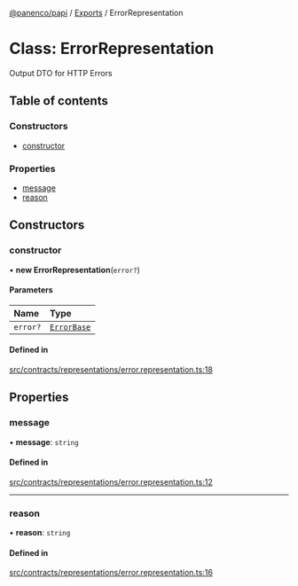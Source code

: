 [@panenco/papi](../README.md) / [Exports](../modules.md) / ErrorRepresentation

# Class: ErrorRepresentation

Output DTO for HTTP Errors

## Table of contents

### Constructors

- [constructor](ErrorRepresentation.md#constructor)

### Properties

- [message](ErrorRepresentation.md#message)
- [reason](ErrorRepresentation.md#reason)

## Constructors

### constructor

• **new ErrorRepresentation**(`error?`)

#### Parameters

| Name | Type |
| :------ | :------ |
| `error?` | [`ErrorBase`](ErrorBase.md) |

#### Defined in

[src/contracts/representations/error.representation.ts:18](https://github.com/Panenco/papi/blob/5302639/src/contracts/representations/error.representation.ts#L18)

## Properties

### message

• **message**: `string`

#### Defined in

[src/contracts/representations/error.representation.ts:12](https://github.com/Panenco/papi/blob/5302639/src/contracts/representations/error.representation.ts#L12)

___

### reason

• **reason**: `string`

#### Defined in

[src/contracts/representations/error.representation.ts:16](https://github.com/Panenco/papi/blob/5302639/src/contracts/representations/error.representation.ts#L16)
